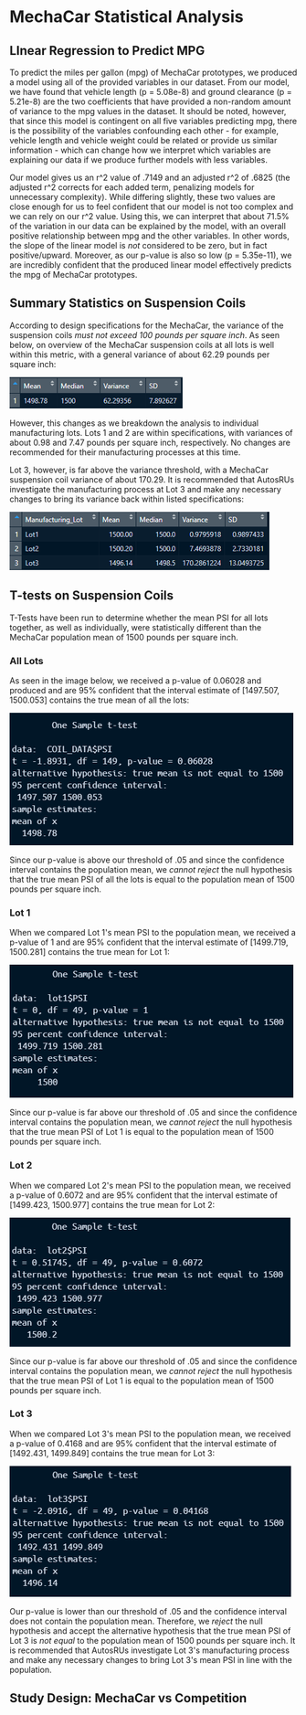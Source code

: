 # MechaCar Statistical Analysis


## LInear Regression to Predict MPG

To predict the miles per gallon (mpg) of MechaCar prototypes, we produced a model using all of the provided variables in our dataset. From our model, we have found that vehicle length (p = 5.08e-8) and ground clearance (p = 5.21e-8) are the two coefficients that have provided a non-random amount of variance to the mpg values in the dataset. It should be noted, however, that since this model is contingent on all five variables predicting mpg, there is the possibility of the variables confounding each other - for example, vehicle length and vehicle weight could be related or provide us similar information - which can change how we interpret which variables are explaining our data if we produce further models with less variables.

Our model gives us an r^2 value of .7149 and an adjusted r^2 of .6825 (the adjusted r^2 corrects for each added term, penalizing models for unnecessary complexity). While differing slightly, these two values are close enough for us to feel confident that our model is not too complex and we can rely on our r^2 value. Using this, we can interpret that about 71.5% of the variation in our data can be explained by the model, with an overall positive relationship between mpg and the other variables. In other words, the slope of the linear model is _not_ considered to be zero, but in fact positive/upward. Moreover, as our p-value is also so low (p = 5.35e-11), we are incredibly confident that the produced linear model effectively predicts the mpg of MechaCar prototypes.


## Summary Statistics on Suspension Coils

According to design specifications for the MechaCar, the variance of the suspension coils _must not exceed 100 pounds per square inch_. As seen below, on overview of the MechaCar suspension coils at all lots is well within this metric, with a general variance of about 62.29 pounds per square inch:

![Summary of All Suspension Coil PSI](Images/total_summary.PNG)

However, this changes as we breakdown the analysis to individual manufacturing lots. Lots 1 and 2 are within specifications, with variances of about 0.98 and 7.47 pounds per square inch, respectively. No changes are recommended for their manufacturing processes at this time.

Lot 3, however, is far above the variance threshold, with a MechaCar suspension coil variance of about 170.29. It is recommended that AutosRUs investigate the manufacturing process at Lot 3 and make any necessary changes to bring its variance back within listed specifications:

![Summary of Suspension Coil PSI by Manufacturing Lot](Images/lot_summary.PNG)


## T-tests on Suspension Coils

T-Tests have been run to determine whether the mean PSI for all lots together, as well as individually, were statistically different than the MechaCar population mean of 1500 pounds per square inch.

### All Lots

As seen in the image below, we received a p-value of 0.06028 and produced and are 95% confident that the interval estimate of [1497.507, 1500.053] contains the true mean of all the lots:

![T-Test Comparing All Lots to Population Mean](Images/ttest_all_lots.PNG)

Since our p-value is above our threshold of .05 and since the confidence interval contains the population mean, we _cannot reject_ the null hypothesis that the true mean PSI of all the lots is equal to the population mean of 1500 pounds per square inch. 

### Lot 1

When we compared Lot 1's mean PSI to the population mean, we received a p-value of 1 and are 95% confident that the interval estimate of [1499.719, 1500.281] contains the true mean for Lot 1:

![T-Test Comparing Lot 1 to Population Mean](Images/ttest_lot1.PNG)

Since our p-value is far above our threshold of .05 and since the confidence interval contains the population mean, we _cannot reject_ the null hypothesis that the true mean PSI of Lot 1 is equal to the population mean of 1500 pounds per square inch.

### Lot 2

When we compared Lot 2's mean PSI to the population mean, we received a p-value of 0.6072 and are 95% confident that the interval estimate of [1499.423, 1500.977] contains the true mean for Lot 2:

![T-Test Comparing Lot 2 to Population Mean](Images/ttest_lot2.PNG)

Since our p-value is far above our threshold of .05 and since the confidence interval contains the population mean, we _cannot reject_ the null hypothesis that the true mean PSI of Lot 1 is equal to the population mean of 1500 pounds per square inch.

### Lot 3

When we compared Lot 3's mean PSI to the population mean, we received a p-value of 0.4168 and are 95% confident that the interval estimate of [1492.431, 1499.849] contains the true mean for Lot 3:

![T-Test Comparing Lot 3 to Population Mean](Images/ttest_lot3.PNG)

Our p-value is lower than our threshold of .05 and the confidence interval does not contain the population mean. Therefore, we _reject_ the null hypothesis and accept the alternative hypothesis that the true mean PSI of Lot 3 is _not equal_ to the population mean of 1500 pounds per square inch. It is recommended that AutosRUs investigate Lot 3's manufacturing process and make any necessary changes to bring Lot 3's mean PSI in line with the population.


## Study Design: MechaCar vs Competition
